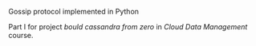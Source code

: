 Gossip protocol implemented in Python

Part I for project *bould cassandra from zero* in *Cloud Data Management* course.
